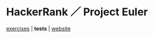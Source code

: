 # HackerRank ／ Project Euler

[exercises](../../../../../../../main/scala/com/martinbrosenberg/problems/hackerrank/projecteuler) | **tests** | [website](https://www.hackerrank.com/contests/projecteuler/challenges)
